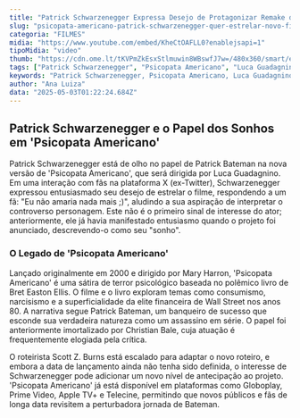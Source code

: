 ```yaml
---
title: "Patrick Schwarzenegger Expressa Desejo de Protagonizar Remake de 'Psicopata Americano'"
slug: "psicopata-americano-patrick-schwarzenegger-quer-estrelar-novo-filme"
categoria: "FILMES"
midia: "https://www.youtube.com/embed/KheCtOAFLL0?enablejsapi=1"
tipoMidia: "video"
thumb: "https://cdn.ome.lt/tKVPmZkEsxStlmuwin8WBswfJ7w=/480x360/smart/extras/conteudos/Design_sem_nome_-_2025-05-02T221532.181.png"
tags: ["Patrick Schwarzenegger", "Psicopata Americano", "Luca Guadagnino", "remake", "filme", "Patrick Bateman", "cinema"]
keywords: "Patrick Schwarzenegger, Psicopata Americano, Luca Guadagnino, remake, filme, Patrick Bateman, cinema"
author: "Ana Luiza"
data: "2025-05-03T01:22:24.684Z"
---
```


## Patrick Schwarzenegger e o Papel dos Sonhos em 'Psicopata Americano'

<blockquote class="twitter-tweet"><a href="https://twitter.com/user/status/1917677191837671704"></a></blockquote>

Patrick Schwarzenegger está de olho no papel de Patrick Bateman na nova versão de 'Psicopata Americano', que será dirigida por Luca Guadagnino. Em uma interação com fãs na plataforma X (ex-Twitter), Schwarzenegger expressou entusiasmado seu desejo de estrelar o filme, respondendo a um fã: "Eu não amaria nada mais ;)", aludindo a sua aspiração de interpretar o controverso personagem. Este não é o primeiro sinal de interesse do ator; anteriormente, ele já havia manifestado entusiasmo quando o projeto foi anunciado, descrevendo-o como seu "sonho".

### O Legado de 'Psicopata Americano'

Lançado originalmente em 2000 e dirigido por Mary Harron, 'Psicopata Americano' é uma sátira de terror psicológico baseada no polêmico livro de Bret Easton Ellis. O filme e o livro exploram temas como consumismo, narcisismo e a superficialidade da elite financeira de Wall Street nos anos 80. A narrativa segue Patrick Bateman, um banqueiro de sucesso que esconde sua verdadeira natureza como um assassino em série. O papel foi anteriormente imortalizado por Christian Bale, cuja atuação é frequentemente elogiada pela crítica.

O roteirista Scott Z. Burns está escalado para adaptar o novo roteiro, e embora a data de lançamento ainda não tenha sido definida, o interesse de Schwarzenegger pode adicionar um novo nível de antecipação ao projeto. 'Psicopata Americano' já está disponível em plataformas como Globoplay, Prime Video, Apple TV+ e Telecine, permitindo que novos públicos e fãs de longa data revisitem a perturbadora jornada de Bateman.
